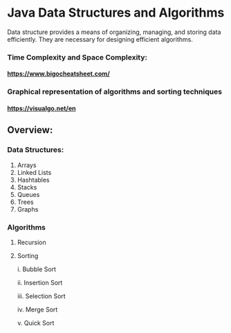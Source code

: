 # Java Data Structures and Algorithms
Data structure provides a means of organizing, managing, and storing data efficiently. They are necessary for designing efficient algorithms.

### Time Complexity and Space Complexity:

#### https://www.bigocheatsheet.com/

### Graphical representation of algorithms and sorting techniques

#### https://visualgo.net/en

## Overview:

### Data Structures:

1. Arrays
2. Linked Lists
3. Hashtables
4. Stacks
5. Queues
6. Trees
7. Graphs

### Algorithms

1. Recursion
2. Sorting

    i. Bubble Sort
    
    
    ii. Insertion Sort
    
    
    iii. Selection Sort
    
    
    iv. Merge Sort
    
    
    v. Quick Sort


